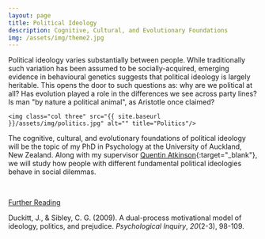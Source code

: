 ```yaml
---
layout: page
title: Political Ideology
description: Cognitive, Cultural, and Evolutionary Foundations
img: /assets/img/theme2.jpg
---
```


Political ideology varies substantially between people. While traditionally such variation has been assumed to be socially-acquired, emerging evidence in behavioural genetics suggests that political ideology is largely heritable. This opens the door to such questions as: why are we political at all? Has evolution played a role in the differences we see across party lines? Is man "by nature a political animal", as Aristotle once claimed?

<div class="img_row">

    <img class="col three" src="{{ site.baseurl }}/assets/img/politics.jpg" alt="" title="Politics"/>

</div>

The cognitive, cultural, and evolutionary foundations of political ideology will be the topic of my PhD in Psychology at the University of Auckland, New Zealand. Along with my supervisor [Quentin Atkinson](http://www.fos.auckland.ac.nz/~quentinatkinson/Quentin_Atkinsons_Website/Home.html){:target="_blank"}, we will study how people with different fundamental political ideologies behave in social dilemmas.

<br>

<u>Further Reading</u>

Duckitt, J., & Sibley, C. G. (2009). A dual-process motivational model of ideology, politics, and prejudice. *Psychological Inquiry*, *20*(2-3), 98-109.
